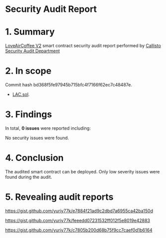 # Security Audit Report

# 1. Summary

[LoveAirCoffee V2](https://github.com/LOVEAirCoffee/tokensale/blob/bd368f5fe97945b715bfc4f7166f62ec7c48487e/LAC.sol) smart contract security audit report performed by [Callisto Security Audit Department](https://github.com/EthereumCommonwealth/Auditing)

# 2. In scope

Commit hash bd368f5fe97945b715bfc4f7166f62ec7c48487e.

- [LAC.sol](https://github.com/LOVEAirCoffee/tokensale/blob/master/LAC.sol).

# 3. Findings

In total, **0 issues** were reported including:

No security issues were found.

# 4. Conclusion

The audited smart contract can be deployed. Only low severity issues were found during the audit.

# 5. Revealing audit reports

https://gist.github.com/yuriy77k/e7884f21ad9c2dbd7a6955ca42ba150d

https://gist.github.com/yuriy77k/feeedd07231532ff012f5e8019e42883

https://gist.github.com/yuriy77k/c7805b200d68b75f9cc7caef0d1b6164
